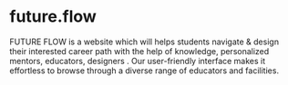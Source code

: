 # future.flow
FUTURE FLOW is a website which will helps students navigate &amp; design their interested career path with the help of  knowledge, personalized mentors, educators, designers .  Our user-friendly interface makes it effortless to browse through a diverse range of educators and facilities.
